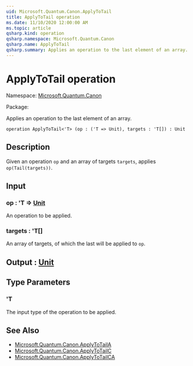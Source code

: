 ```yaml
---
uid: Microsoft.Quantum.Canon.ApplyToTail
title: ApplyToTail operation
ms.date: 11/10/2020 12:00:00 AM
ms.topic: article
qsharp.kind: operation
qsharp.namespace: Microsoft.Quantum.Canon
qsharp.name: ApplyToTail
qsharp.summary: Applies an operation to the last element of an array.
---
```


# ApplyToTail operation

Namespace: [Microsoft.Quantum.Canon](xref:Microsoft.Quantum.Canon)

Package: [](https://nuget.org/packages/)


Applies an operation to the last element of an array.

```qsharp
operation ApplyToTail<'T> (op : ('T => Unit), targets : 'T[]) : Unit
```


## Description

Given an operation `op` and an array of targets `targets`,applies `op(Tail(targets))`.

## Input

### op : 'T => [Unit](xref:microsoft.quantum.lang-ref.unit) 

An operation to be applied.


### targets : 'T[]

An array of targets, of which the last will be applied to `op`.



## Output : [Unit](xref:microsoft.quantum.lang-ref.unit)



## Type Parameters

### 'T

The input type of the operation to be applied.

## See Also

- [Microsoft.Quantum.Canon.ApplyToTailA](xref:Microsoft.Quantum.Canon.ApplyToTailA)
- [Microsoft.Quantum.Canon.ApplyToTailC](xref:Microsoft.Quantum.Canon.ApplyToTailC)
- [Microsoft.Quantum.Canon.ApplyToTailCA](xref:Microsoft.Quantum.Canon.ApplyToTailCA)